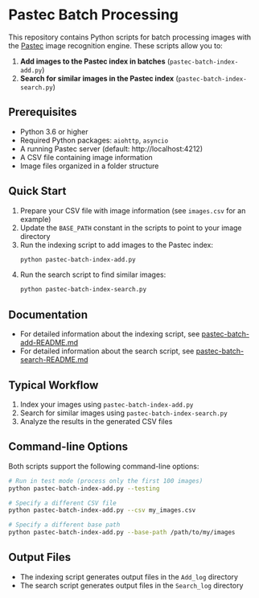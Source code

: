 # Pastec Batch Processing

This repository contains Python scripts for batch processing images with the [Pastec](https://github.com/lklic/pastec) image recognition engine. These scripts allow you to:

1. **Add images to the Pastec index in batches** (`pastec-batch-index-add.py`)
2. **Search for similar images in the Pastec index** (`pastec-batch-index-search.py`)

## Prerequisites

- Python 3.6 or higher
- Required Python packages: `aiohttp`, `asyncio`
- A running Pastec server (default: http://localhost:4212)
- A CSV file containing image information
- Image files organized in a folder structure

## Quick Start

1. Prepare your CSV file with image information (see `images.csv` for an example)
2. Update the `BASE_PATH` constant in the scripts to point to your image directory
3. Run the indexing script to add images to the Pastec index:
   ```bash
   python pastec-batch-index-add.py
   ```
4. Run the search script to find similar images:
   ```bash
   python pastec-batch-index-search.py
   ```

## Documentation

- For detailed information about the indexing script, see [pastec-batch-add-README.md](pastec-batch-add-README.md)
- For detailed information about the search script, see [pastec-batch-search-README.md](pastec-batch-search-README.md)

## Typical Workflow

1. Index your images using `pastec-batch-index-add.py`
2. Search for similar images using `pastec-batch-index-search.py`
3. Analyze the results in the generated CSV files

## Command-line Options

Both scripts support the following command-line options:

```bash
# Run in test mode (process only the first 100 images)
python pastec-batch-index-add.py --testing

# Specify a different CSV file
python pastec-batch-index-add.py --csv my_images.csv

# Specify a different base path
python pastec-batch-index-add.py --base-path /path/to/my/images
```

## Output Files

- The indexing script generates output files in the `Add_log` directory
- The search script generates output files in the `Search_log` directory
